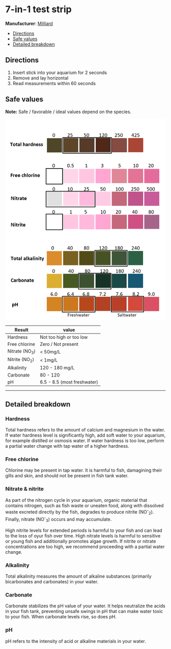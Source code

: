 # 7-in-1 test strip

**Manufacturer**: [Milliard](https://www.milliardbrands.com/) 

* [Directions](#Directions)
* [Safe values](#Safe-values)
* [Detailed breakdown](#Detailed-breakdown)

## Directions
1. Insert stick into your aquarium for 2 seconds
1. Remove and lay horizontal
1. Read measurements within 60 seconds

## Safe values

**Note:** Safe / favorable / ideal values depend on the species.

![Milliard 7-in-1 test result colors](images/milliard/milliard_7in1test.png)

| Result             | value                       |
|--------------------|-----------------------------|
| Hardness | Not too high or too low     |
| Free chlorine | Zero / Not present          |
| Nitrate (NO<sub>3</sub>) | < 50mg/L              |
| Nitrite (NO<sub>2</sub>) | < 1mg/L               |
| Alkalinity | 120 - 180 mg/L              |
| Carbonate | 80 - 120                    |
| pH | 6.5 - 8.5 (most freshwater) |

---

## Detailed breakdown

### Hardness

Total hardness refers to the amount of calcium and magnesium in the water. If water hardness level is significantly high, add soft water to your aquarium, for example distilled or osmosis water. If water hardness is too low, perform a partial water change with tap water of a higher hardness.

### Free chlorine

Chlorine may be present in tap water. It is harmful to fish, damagining their gills and skin, and should not be present in fish tank water.

### Nitrate & nitrite

As part of the nitrogen cycle in your aquarium, organic material that contains nitrogen, such as fish waste or uneaten food, along with dissolved waste excreted directly by the fish, degrades to produce nitrite (NO<sup>-</sup><sub>2</sub>). Finally, nitrate (NO<sup>-</sup><sub>3</sub>) occurs and may accumulate.

High nitrite levels for extended periods is harmful to your fish and can lead to the loss of oyur fish over time. High nitrate levels is harmful to sensitive or young fish and additionally promotes algae growth. If nitrite or nitrate concentrations are too high, we recommend proceeding with a partial water change.

### Alkalinity

Total alkalinity measures the amount of alkaline substances (primarily bicarbonates and carbonates) in your water.

### Carbonate

Carbonate stabilizes the pH value of your water. It helps neutralize the acids in your fish tank, preventing unsafe swings in pH that can make water toxic to your fish. When carbonate levels rise, so does pH.

### pH

pH refers to the intensity of acid or alkaline materials in your water.
